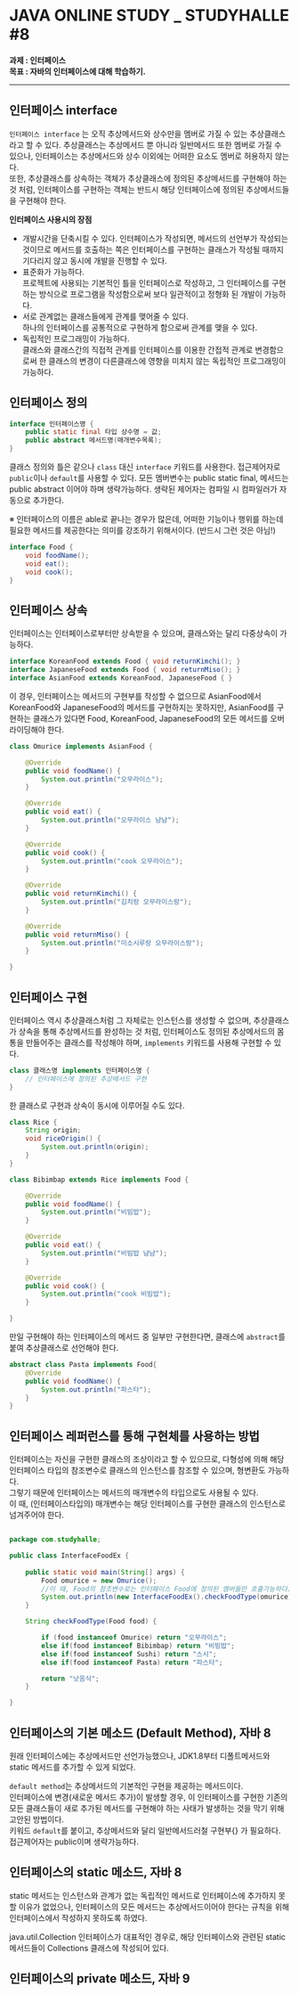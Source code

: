 # JAVA ONLINE STUDY _ STUDYHALLE #8  
__과제 : 인터페이스__  
__목표 : 자바의 인터페이스에 대해 학습하기.__

---

## 인터페이스 interface  

`인터페이스 interface` 는 오직 추상메서드와 상수만을 멤버로 가질 수 있는 추상클래스라고 할 수 있다. 추상클래스는 추상메서드 뿐 아니라 일반메서드 또한 멤버로 가질 수 있으나, 인터페이스는 추상메서드와 상수 이외에는 어떠한 요소도 멤버로 허용하지 않는다.  
또한, 추상클래스를 상속하는 객체가 추상클래스에 정의된 추상메서드를 구현해야 하는 것 처럼, 인터페이스를 구현하는 객체는 반드시 해당 인터페이스에 정의된 추상메서드들을 구현해야 한다. 

__인터페이스 사용시의 장점__  
- 개발시간을 단축시킬 수 있다.
    인터페이스가 작성되면, 메서드의 선언부가 작성되는 것이므로 메서드를 호출하는 쪽은 인터페이스를 구현하는 클래스가 작성될 때까지 기다리지 않고 동시에 개발을 진행할 수 있다.    
- 표준화가 가능하다.  
    프로젝트에 사용되는 기본적인 틀을 인터페이스로 작성하고, 그 인터페이스를 구현하는 방식으로 프로그램을 작성함으로써 보다 일관적이고 정형화 된 개발이 가능하다.  
- 서로 관계없는 클래스들에게 관계를 맺어줄 수 있다.    
    하나의 인터페이스를 공통적으로 구현하게 함으로써 관계를 맺을 수 있다.  
- 독립적인 프로그래밍이 가능하다.  
    클래스와 클래스간의 직접적 관계를 인터페이스를 이용한 간접적 관계로 변경함으로써 한 클래스의 변경이 다른클래스에 영향을 미치지 않는 독립적인 프로그래밍이 가능하다.  

## 인터페이스 정의  
  
```java
interface 인터페이스명 {
    public static final 타입 상수명 = 값;
    public abstract 메서드명(매개변수목록);
}
```

클래스 정의와 틀은 같으나 `class` 대신 `interface` 키워드를 사용한다. 접근제어자로 `public`이나 `default`를 사용할 수 있다.
모든 멤버변수는 public static final, 메서드는 public abstract 이어야 하며 생략가능하다. 생략된 제어자는 컴파일 시 컴파일러가 자동으로 추가한다.

※ 인터페이스의 이름은 able로 끝나는 경우가 많은데, 어떠한 기능이나 행위를 하는데 필요한 메서드를 제공한다는 의미를 강조하기 위해서이다. (반드시 그런 것은 아님!)

```java
interface Food {
    void foodName();
    void eat();
    void cook();
}
```

## 인터페이스 상속  
 
인터페이스는 인터페이스로부터만 상속받을 수 있으며, 클래스와는 달리 다중상속이 가능하다. 

```java
interface KoreanFood extends Food { void returnKimchi(); }
interface JapaneseFood extends Food { void returnMiso(); }
interface AsianFood extends KoreanFood, JapaneseFood { }
```

이 경우, 인터페이스는 메서드의 구현부를 작성할 수 없으므로 AsianFood에서 KoreanFood와 JapaneseFood의 메서드를 구현하지는 못하지만,
AsianFood를 구현하는 클래스가 있다면 Food, KoreanFood, JapaneseFood의 모든 메서드를 오버라이딩해야 한다.  

```java
class Omurice implements AsianFood {

    @Override
    public void foodName() {
        System.out.println("오무라이스");
    }

    @Override
    public void eat() {
        System.out.println("오무라이스 냠냠");
    }

    @Override
    public void cook() {
        System.out.println("cook 오무라이스");
    }

    @Override
    public void returnKimchi() {
        System.out.println("김치랑 오무라이스랑");
    }

    @Override
    public void returnMiso() {
        System.out.println("미소시루랑 오무라이스랑");
    }

}
```

## 인터페이스 구현  

인터페이스 역시 추상클래스처럼 그 자체로는 인스턴스를 생성할 수 없으며, 추상클래스가 상속을 통해 추상메서드를 완성하는 것 처럼,
인터페이스도 정의된 추상메서드의 몸통을 만들어주는 클래스를 작성해야 하며, `implements` 키워드를 사용해 구현할 수 있다.   

```java
class 클래스명 implements 인터페이스명 {
    // 인터페이스에 정의된 추상메서드 구현
}
``` 

한 클래스로 구현과 상속이 동시에 이루어질 수도 있다.

```java
class Rice {
    String origin;
    void riceOrigin() {
        System.out.println(origin);
    }
}

class Bibimbap extends Rice implements Food {

    @Override
    public void foodName() {
        System.out.println("비빔밥");
    }

    @Override
    public void eat() {
        System.out.println("비빔밥 냠냠");
    }

    @Override
    public void cook() {
        System.out.println("cook 비빔밥");
    }

}
```

만일 구현해야 하는 인터페이스의 메서드 중 일부만 구현한다면, 클래스에 `abstract`를 붙여 추상클래스로 선언해야 한다.

```java
abstract class Pasta implements Food{
    @Override
    public void foodName() {
        System.out.println("파스타");
    }
}
```


## 인터페이스 레퍼런스를 통해 구현체를 사용하는 방법  

인터페이스는 자신을 구현한 클래스의 조상이라고 할 수 있으므로, 다형성에 의해 해당 인터페이스 타입의 참조변수로 클래스의 인스턴스를 참조할 수 있으며, 형변환도 가능하다.  
그렇기 때문에 인터페이스는 메서드의 매개변수의 타입으로도 사용될 수 있다.  
이 때, (인터페이스타입의) 매개변수는 해당 인터페이스를 구현한 클래스의 인스턴스로 넘겨주어야 한다.  
  

```java  

package com.studyhalle;

public class InterfaceFoodEx {
    
    public static void main(String[] args) {
        Food omurice = new Omurice();
        //이 때, Food의 참조변수로는 인터페이스 Food에 정의된 멤버들만 호출가능하다.  
        System.out.println(new InterfaceFoodEx().checkFoodType(omurice)+"먹자아");
    }

    String checkFoodType(Food food) {

        if (food instanceof Omurice) return "오무라이스";
        else if(food instanceof Bibimbap) return "비빔밥";
        else if(food instanceof Sushi) return "스시";
        else if(food instanceof Pasta) return "파스타";

        return "낫음식";
    }

}
```


## 인터페이스의 기본 메소드 (Default Method), 자바 8  

원래 인터페이스에는 추상메서드만 선언가능했으나, JDK1.8부터 디폴트메서드와 static 메서드를 추가할 수 있게 되었다.  

`default method`는 추상메서드의 기본적인 구현을 제공하는 메서드이다.  
인터페이스에 변경(새로운 메서드 추가)이 발생할 경우, 이 인터페이스를 구현한 기존의 모든 클래스들이 새로 추가된 메서드를 구현해야 하는 사태가 발생하는 것을 막기 위해 고안된 방법이다.  
키워드 `default`를 붙이고, 추상메서드와 달리 일반메서드러철 구현부{} 가 필요하다.  
접근제어자는 public이며 생략가능하다.  

## 인터페이스의 static 메소드, 자바 8  

static 메서드는 인스턴스와 관계가 없는 독립적인 메서드로 인터페이스에 추가하지 못할 이유가 없었으나,
인터페이스의 모든 메서드는 추상메서드이어야 한다는 규칙을 위해 인터페이스에서 작성하지 못하도록 하였다.  

java.util.Collection 인터페이스가 대표적인 경우로, 해당 인터페이스와 관련된 static 메서드들이 Collections 클래스에 작성되어 있다.  

## 인터페이스의 private 메소드, 자바 9  